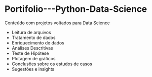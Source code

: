 # Portifolio---Python-Data-Science

Conteúdo com projetos voltados para Data Science

- Leitura de arquivos
- Tratamento de dados
- Enriquecimento de dados
- Análises Descritivas
- Teste de Hipótese 
- Plotagem de gráficos
- Conclusões sobre os estudos de casos
- Sugestões e insights
